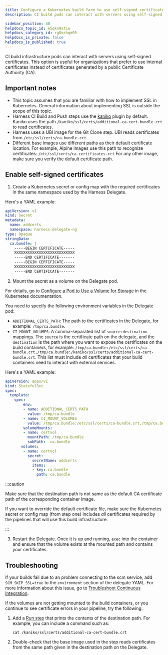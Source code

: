 ```yaml
---
title: Configure a Kubernetes build farm to use self-signed certificates
description: CI build pods can interact with servers using self-signed certificates.

sidebar_position: 40
helpdocs_topic_id: e5qkn9atiw
helpdocs_category_id: rg8mrhqm95
helpdocs_is_private: false
helpdocs_is_published: true
---
```


CI build infrastructure pods can interact with servers using self-signed certificates. This option is useful for organizations that prefer to use internal certificates instead of certificates generated by a public Certificate Authority (CA).

## Important notes

* This topic assumes that you are familiar with how to implement SSL in Kubernetes. General information about implementing SSL is outside the scope of this topic.
* Harness CI Build and Push steps use the [kaniko](https://github.com/GoogleContainerTools/kaniko) plugin by default. Kaniko uses the path `/kaniko/ssl/certs/additional-ca-cert-bundle.crt` to read certificates.
* Harness uses a UBI image for the Git Clone step. UBI reads certificates from `/etc/ssl/certs/ca-bundle.crt`.
* Different base images use different paths as their default certificate location. For example, Alpine images use this path to recognize certificates: `/etc/ssl/certs/ca-certificates.crt` For any other image, make sure you verify the default certificate path.

## Enable self-signed certificates

1. Create a Kubernetes secret or config map with the required certificates in the same namespace used by the Harness Delegate.

Here's a YAML example:

```yaml
apiVersion: v1  
kind: Secret  
metadata:  
  name: addcerts  
  namespace: harness-delegate-ng  
type: Opaque  
stringData:                             
  ca.bundle: |  
    -----BEGIN CERTIFICATE-----  
    XXXXXXXXXXXXXXXXXXXXXXXXXXX  
    -----END CERTIFICATE-------  
    -----BEGIN CERTIFICATE-----  
    XXXXXXXXXXXXXXXXXXXXXXXXXXX  
    -----END CERTIFICATE-------
```

2. Mount the secret as a volume on the Delegate pod.

For details, go to [Configure a Pod to Use a Volume for Storage](https://kubernetes.io/docs/tasks/configure-pod-container/configure-volume-storage/) in the Kubernetes documentation.

You need to specify the following environment variables in the Delegate pod:

* `ADDITIONAL_CERTS_PATH`: The path to the certificates in the Delegate, for example: `/tmp/ca.bundle`.
* `CI_MOUNT_VOLUMES`: A comma-separated list of `source:destination` mappings. The `source` is the certificate path on the delegate, and the `destination` is the path where you want to expose the certificates on the build containers, for example: `/tmp/ca.bundle:/etc/ssl/certs/ca-bundle.crt,/tmp/ca.bundle:/kaniko/ssl/certs/additional-ca-cert-bundle.crt`.
This list must include *all* certificates that your build containers need to interact with external services.

Here's a YAML example:

```yaml
apiVersion: apps/v1  
kind: StatefulSet  
spec:  
  template:  
    spec:  
        env:  
        - name: ADDITIONAL_CERTS_PATH  
          value: /tmp/ca.bundle  
        - name: CI_MOUNT_VOLUMES  
          value: /tmp/ca.bundle:/etc/ssl/certs/ca-bundle.crt,/tmp/ca.bundle:/kaniko/ssl/certs/additional-ca-cert-bundle.crt  
        volumeMounts:  
        - name: certvol  
          mountPath: /tmp/ca.bundle  
          subPath:  ca.bundle 
       volumes:  
        - name: certvol  
          secret:  
            secretName: addcerts  
            items:  
            - key: ca.bundle  
              path: ca.bundle
```

:::caution

Make sure that the destination path is not same as the default CA certificate path of the corresponding container image.

If you want to override the default certificate file, make sure the Kubernetes secret or config map (from step one) includes *all* certificates required by the pipelines that will use this build infrastructure.

:::

3. Restart the Delegate. Once it is up and running, `exec` into the container and ensure that the volume exists at the mounted path and contains your certificates.

## Troubleshooting

If your builds fail due to an problem connecting to the scm service, add `SCM_SKIP_SSL=true` to the `environment` section of the delegate YAML. For more information about this issue, go to [Troubleshoot Continuous Integration](../../troubleshoot/troubleshooting-ci.md).

If the volumes are not getting mounted to the build containers, or you continue to see certificate errors in your pipeline, try the following:

1. Add a [Run step](../run-ci-scripts/run-a-script-in-a-ci-stage.md) that prints the contents of the destination path. For example, you can include a command such as:

   ```
   cat /kaniko/ssl/certs/additional-ca-cert-bundle.crt
   ```

2. Double-check that the base image used in the step reads certificates from the same path given in the destination path on the Delegate.

